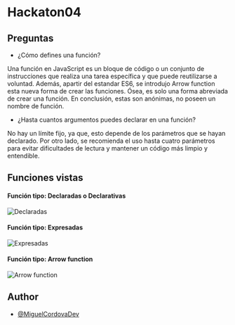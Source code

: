 # Hackaton04
## Preguntas

-  ¿Cómo defines una función?

Una función en JavaScript es un bloque de código o un conjunto de instrucciones que realiza una tarea específica y que puede reutilizarse a voluntad. Además, apartir del estandar ES6, se introdujo Arrow function esta nueva forma de crear las funciones. Ósea, es solo una forma abreviada de crear una función. En conclusión, estas son anónimas, no poseen un nombre de función.

-  ¿Hasta cuantos argumentos puedes declarar en una función?

No hay un límite fijo, ya que, esto depende de los parámetros que se hayan declarado. Por otro lado, se recomienda el uso hasta cuatro parámetros para evitar dificultades de lectura y mantener un código más limpio y entendible.

## Funciones vistas

#### Función tipo: Declaradas o Declarativas

![Declaradas](https://i.ibb.co/xdR35zV/Declaradas.png)

#### Función tipo: Expresadas

![Expresadas](https://i.ibb.co/Cs81LHTn/Expresadas.png)

#### Función tipo: Arrow function

![Arrow function](https://i.ibb.co/xtjhggnB/Arrow-function.png)

## Author

- [@MiguelCordovaDev](https://github.com/MiguelCordovaDev)